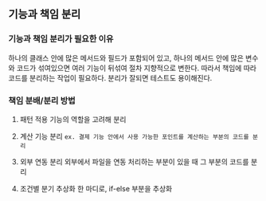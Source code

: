 ## 기능과 책임 분리

### 기능과 책임 분리가 필요한 이유

하나의 클래스 안에 많은 메서드와 필드가 포함되어 있고,
하나의 메서드 안에 많은 변수와 코드가 섞여있으면 여러 기능이 뒤섞여 절차 지향적으로 변한다.
따라서 책임에 따라 코드를 분리하는 작업이 필요하다.
분리가 잘되면 테스트도 용이해진다.

### 책임 분배/분리 방법

1. 패턴 적용
   기능의 역할을 고려해 분리
2. 계산 기능 분리
   `ex. 결제 기능 안에서 사용 가능한 포인트를 계산하는 부분의 코드를 분리`

3. 외부 연동 분리
   외부에서 파일을 연동 처리하는 부분이 있을 때 그 부분의 코드를 분리

4. 조건별 분기 추상화
   한 마디로, if-else 부분을 추상화
